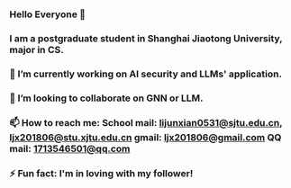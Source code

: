 ### Hello Everyone 👋
### I am a postgraduate student in Shanghai Jiaotong University, major in CS.
### 🔭 I’m currently working on AI security and LLMs' application.
### 👯 I’m looking to collaborate on GNN or LLM.
### 📫 How to reach me: School mail: lijunxian0531@sjtu.edu.cn, ljx201806@stu.xjtu.edu.cn gmail: ljx201806@gmail.com QQ mail: 1713546501@qq.com
### ⚡ Fun fact: I'm in loving with my follower!

<!--
**lijunxian111/lijunxian111** is a ✨ _special_ ✨ repository because its `README.md` (this file) appears on your GitHub profile.

Here are some ideas to get you started:

- 🔭 I’m currently working on ...
- 🌱 I’m currently learning ...
- 👯 I’m looking to collaborate on ...
- 🤔 I’m looking for help with ...
- 💬 Ask me about ...
- 📫 How to reach me: ...
- 😄 Pronouns: ...
- ⚡ Fun fact: ...
-->
